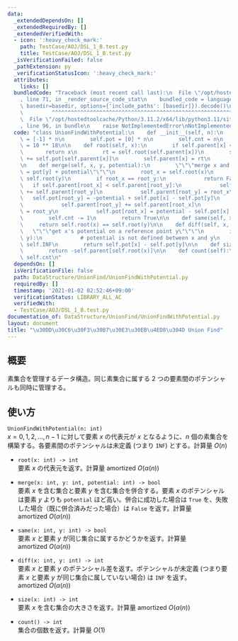 ```yaml
---
data:
  _extendedDependsOn: []
  _extendedRequiredBy: []
  _extendedVerifiedWith:
  - icon: ':heavy_check_mark:'
    path: TestCase/AOJ/DSL_1_B.test.py
    title: TestCase/AOJ/DSL_1_B.test.py
  _isVerificationFailed: false
  _pathExtension: py
  _verificationStatusIcon: ':heavy_check_mark:'
  attributes:
    links: []
  bundledCode: "Traceback (most recent call last):\n  File \"/opt/hostedtoolcache/Python/3.11.2/x64/lib/python3.11/site-packages/onlinejudge_verify/documentation/build.py\"\
    , line 71, in _render_source_code_stat\n    bundled_code = language.bundle(stat.path,\
    \ basedir=basedir, options={'include_paths': [basedir]}).decode()\n          \
    \         ^^^^^^^^^^^^^^^^^^^^^^^^^^^^^^^^^^^^^^^^^^^^^^^^^^^^^^^^^^^^^^^^^^^^^^^^^^^^^^^^^\n\
    \  File \"/opt/hostedtoolcache/Python/3.11.2/x64/lib/python3.11/site-packages/onlinejudge_verify/languages/python.py\"\
    , line 96, in bundle\n    raise NotImplementedError\nNotImplementedError\n"
  code: "class UnionFindWithPotential:\n    def __init__(self, n):\n        self.parent\
    \ = [-1] * n\n        self.pot = [0] * n\n        self.cnt = n\n        self.INF\
    \ = 10 ** 18\n\n    def root(self, x):\n        if self.parent[x] < 0:\n     \
    \       return x\n        rt = self.root(self.parent[x])\n        self.pot[x]\
    \ += self.pot[self.parent[x]]\n        self.parent[x] = rt\n        return rt\n\
    \n    def merge(self, x, y, potential):\n        \"\"\"merge x and y in pot[x]\
    \ = pot[y] + potential\"\"\"\n        root_x = self.root(x)\n        root_y =\
    \ self.root(y)\n        if root_x == root_y:\n            return False\n     \
    \   if self.parent[root_x] < self.parent[root_y]:\n            self.parent[root_x]\
    \ += self.parent[root_y]\n            self.parent[root_y] = root_x\n         \
    \   self.pot[root_y] = -potential + self.pot[x] - self.pot[y]\n        else:\n\
    \            self.parent[root_y] += self.parent[root_x]\n            self.parent[root_x]\
    \ = root_y\n            self.pot[root_x] = potential - self.pot[x] + self.pot[y]\n\
    \        self.cnt -= 1\n        return True\n\n    def same(self, x, y):\n   \
    \     return self.root(x) == self.root(y)\n\n    def diff(self, x, y):\n     \
    \   \"\"\"get x's potential on a reference point y\"\"\"\n        if not self.same(x,\
    \ y):\n            # potential is not defined between x and y\n            return\
    \ self.INF\n        return self.pot[x] - self.pot[y]\n\n    def size(self, x):\n\
    \        return -self.parent[self.root(x)]\n\n    def count(self):\n        return\
    \ self.cnt\n"
  dependsOn: []
  isVerificationFile: false
  path: DataStructure/UnionFind/UnionFindWithPotential.py
  requiredBy: []
  timestamp: '2021-01-02 02:52:46+09:00'
  verificationStatus: LIBRARY_ALL_AC
  verifiedWith:
  - TestCase/AOJ/DSL_1_B.test.py
documentation_of: DataStructure/UnionFind/UnionFindWithPotential.py
layout: document
title: "\u30DD\u30C6\u30F3\u30B7\u30E3\u30EB\u4ED8\u304D Union Find"
---
```


## 概要
素集合を管理するデータ構造。同じ素集合に属する $2$ つの要素間のポテンシャルも同時に管理する。

## 使い方
`UnionFindWithPotential(n: int)`  
$x = 0, 1, 2, \dots, n - 1$ に対して要素 $x$ の代表元が $x$ となるように、$n$ 個の素集合を構築する。各要素間のポテンシャルは未定義 (つまり `INF`) とする。計算量 $O(n)$

- `root(x: int) -> int`  
要素 $x$ の代表元を返す。計算量 $\mathrm{amortized}\ O(\alpha (n))$

- `merge(x: int, y: int, potential: int) -> bool`  
要素 $x$ を含む集合と要素 $y$ を含む集合を併合する。要素 $x$ のポテンシャルは要素 $y$ よりも `potential` ほど高い。併合に成功した場合は `True` を、失敗した場合（既に併合済みだった場合）は `False` を返す。計算量 $\mathrm{amortized}\ O(\alpha (n))$

- `same(x: int, y: int) -> bool`  
要素 $x$ と要素 $y$ が同じ集合に属するかどうかを返す。計算量 $\mathrm{amortized}\ O(\alpha (n))$

- `diff(x: int, y: int) -> int`  
要素 $x$ と要素 $y$ のポテンシャル差を返す。ポテンシャルが未定義 (つまり要素 $x$ と要素 $y$ が同じ集合に属していない場合) は `INF` を返す。$\mathrm{amortized}\ O(\alpha (n))$

- `size(x: int) -> int`  
要素 $x$ を含む集合の大きさを返す。計算量 $\mathrm{amortized}\ O(\alpha (n))$

- `count() -> int`  
集合の個数を返す。計算量 $O(1)$

